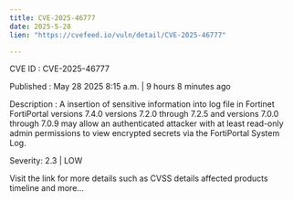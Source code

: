 ```yaml
---
title: CVE-2025-46777
date: 2025-5-28
lien: "https://cvefeed.io/vuln/detail/CVE-2025-46777"

---
```


CVE ID : CVE-2025-46777

Published :  May 28
2025
8:15 a.m. | 9 hours
8 minutes ago

Description : A insertion of sensitive information into log file in Fortinet FortiPortal versions 7.4.0
versions 7.2.0 through 7.2.5
and versions 7.0.0 through 7.0.9 may allow an authenticated attacker with at least read-only admin permissions to view encrypted secrets via the FortiPortal System Log.

Severity: 2.3 | LOW

Visit the link for more details
such as CVSS details
affected products
timeline
and more...
